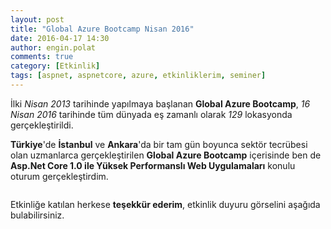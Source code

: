 ```yaml
---
layout: post
title: "Global Azure Bootcamp Nisan 2016"
date: 2016-04-17 14:30
author: engin.polat
comments: true
category: [Etkinlik]
tags: [aspnet, aspnetcore, azure, etkinliklerim, seminer]
---
```

İlki *Nisan 2013* tarihinde yapılmaya başlanan **Global Azure Bootcamp**, *16 Nisan 2016* tarihinde tüm dünyada eş zamanlı olarak *129* lokasyonda gerçekleştirildi.

**Türkiye**'de **İstanbul** ve **Ankara**'da bir tam gün boyunca sektör tecrübesi olan uzmanlarca gerçekleştirilen **Global Azure Bootcamp** içerisinde ben de **Asp.Net Core 1.0 ile Yüksek Performanslı Web Uygulamaları** konulu oturum gerçekleştirdim.

<img class="lazy img-responsive" data-src="/assets/uploads/2016/04/gabc.jpg" />

Etkinliğe katılan herkese **teşekkür ederim**, etkinlik duyuru görselini aşağıda bulabilirsiniz.

<img class="lazy img-responsive" data-src="/assets/uploads/2016/04/globalazurebootcamp.jpg" />